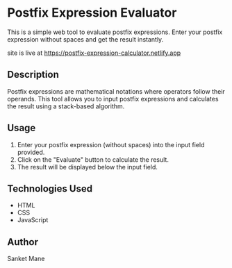 # Postfix Expression Evaluator

This is a simple web tool to evaluate postfix expressions. Enter your postfix expression without spaces and get the result instantly.

site is live at https://postfix-expression-calculator.netlify.app

## Description

Postfix expressions are mathematical notations where operators follow their operands. This tool allows you to input postfix expressions and calculates the result using a stack-based algorithm.

## Usage

1. Enter your postfix expression (without spaces) into the input field provided.
2. Click on the "Evaluate" button to calculate the result.
3. The result will be displayed below the input field.

## Technologies Used

- HTML
- CSS
- JavaScript

## Author

Sanket Mane
